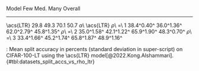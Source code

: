 Model                      Few         Med.         Many      Overall
-----------------  -----------  -----------  -----------  -----------
\acs{LTR}                 29.8         49.3         70.1         50.7
_α_\ \acs{LTR}
_ρ_\ =\ 1           38.4^0.40^   36.0^1.36^   62.0^2.79^   45.8^1.35^
_ρ_\ =\ 2           35.0^1.58^   42.1^1.22^   65.9^1.90^   48.3^0.70^
_ρ_\ =\ 3           33.4^1.66^   45.2^1.74^   65.8^1.87^   48.9^1.16^

: Mean split accuracy in percents (standard deviation in super-script) on CIFAR-100-LT using the \acs{LTR} model[@2022.Kong.Alshammari]. {#tbl:datasets_split_accs_vs_rho_ltr}
